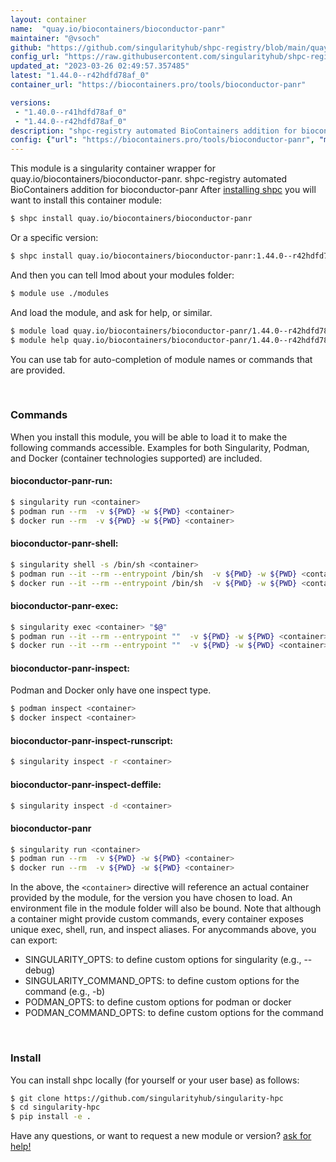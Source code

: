 ```yaml
---
layout: container
name:  "quay.io/biocontainers/bioconductor-panr"
maintainer: "@vsoch"
github: "https://github.com/singularityhub/shpc-registry/blob/main/quay.io/biocontainers/bioconductor-panr/container.yaml"
config_url: "https://raw.githubusercontent.com/singularityhub/shpc-registry/main/quay.io/biocontainers/bioconductor-panr/container.yaml"
updated_at: "2023-03-26 02:49:57.357485"
latest: "1.44.0--r42hdfd78af_0"
container_url: "https://biocontainers.pro/tools/bioconductor-panr"

versions:
 - "1.40.0--r41hdfd78af_0"
 - "1.44.0--r42hdfd78af_0"
description: "shpc-registry automated BioContainers addition for bioconductor-panr"
config: {"url": "https://biocontainers.pro/tools/bioconductor-panr", "maintainer": "@vsoch", "description": "shpc-registry automated BioContainers addition for bioconductor-panr", "latest": {"1.44.0--r42hdfd78af_0": "sha256:fce55ca657b6bad2f0fa4b7c40aea7cdb5ccd190e6e6dc378a7e5cac44bcb847"}, "tags": {"1.40.0--r41hdfd78af_0": "sha256:d8aa5b03e8203f1cb845a6b4c7e5c2a886231d4957333586d56ce60c391fca2a", "1.44.0--r42hdfd78af_0": "sha256:fce55ca657b6bad2f0fa4b7c40aea7cdb5ccd190e6e6dc378a7e5cac44bcb847"}, "docker": "quay.io/biocontainers/bioconductor-panr"}
---
```


This module is a singularity container wrapper for quay.io/biocontainers/bioconductor-panr.
shpc-registry automated BioContainers addition for bioconductor-panr
After [installing shpc](#install) you will want to install this container module:


```bash
$ shpc install quay.io/biocontainers/bioconductor-panr
```

Or a specific version:

```bash
$ shpc install quay.io/biocontainers/bioconductor-panr:1.44.0--r42hdfd78af_0
```

And then you can tell lmod about your modules folder:

```bash
$ module use ./modules
```

And load the module, and ask for help, or similar.

```bash
$ module load quay.io/biocontainers/bioconductor-panr/1.44.0--r42hdfd78af_0
$ module help quay.io/biocontainers/bioconductor-panr/1.44.0--r42hdfd78af_0
```

You can use tab for auto-completion of module names or commands that are provided.

<br>

### Commands

When you install this module, you will be able to load it to make the following commands accessible.
Examples for both Singularity, Podman, and Docker (container technologies supported) are included.

#### bioconductor-panr-run:

```bash
$ singularity run <container>
$ podman run --rm  -v ${PWD} -w ${PWD} <container>
$ docker run --rm  -v ${PWD} -w ${PWD} <container>
```

#### bioconductor-panr-shell:

```bash
$ singularity shell -s /bin/sh <container>
$ podman run --it --rm --entrypoint /bin/sh  -v ${PWD} -w ${PWD} <container>
$ docker run --it --rm --entrypoint /bin/sh  -v ${PWD} -w ${PWD} <container>
```

#### bioconductor-panr-exec:

```bash
$ singularity exec <container> "$@"
$ podman run --it --rm --entrypoint ""  -v ${PWD} -w ${PWD} <container> "$@"
$ docker run --it --rm --entrypoint ""  -v ${PWD} -w ${PWD} <container> "$@"
```

#### bioconductor-panr-inspect:

Podman and Docker only have one inspect type.

```bash
$ podman inspect <container>
$ docker inspect <container>
```

#### bioconductor-panr-inspect-runscript:

```bash
$ singularity inspect -r <container>
```

#### bioconductor-panr-inspect-deffile:

```bash
$ singularity inspect -d <container>
```



#### bioconductor-panr

```bash
$ singularity run <container>
$ podman run --rm  -v ${PWD} -w ${PWD} <container>
$ docker run --rm  -v ${PWD} -w ${PWD} <container>
```


In the above, the `<container>` directive will reference an actual container provided
by the module, for the version you have chosen to load. An environment file in the
module folder will also be bound. Note that although a container
might provide custom commands, every container exposes unique exec, shell, run, and
inspect aliases. For anycommands above, you can export:

 - SINGULARITY_OPTS: to define custom options for singularity (e.g., --debug)
 - SINGULARITY_COMMAND_OPTS: to define custom options for the command (e.g., -b)
 - PODMAN_OPTS: to define custom options for podman or docker
 - PODMAN_COMMAND_OPTS: to define custom options for the command

<br>

### Install

You can install shpc locally (for yourself or your user base) as follows:

```bash
$ git clone https://github.com/singularityhub/singularity-hpc
$ cd singularity-hpc
$ pip install -e .
```

Have any questions, or want to request a new module or version? [ask for help!](https://github.com/singularityhub/singularity-hpc/issues)